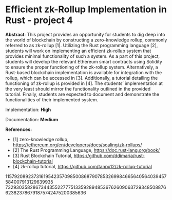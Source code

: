 # Efficient zk-Rollup Implementation in Rust - project 4
**Abstract**: This project provides an opportunity for students to dig deep into the world of blockchain by
constructing a zero-knowledge rollup, commonly referred to as zk-rollup [1]. Utilizing the Rust
programming language [2], students will work on implementing an efficient zk-rollup system that provides
minimal functionality of such a system. As a part of this project, students will develop the relevant
Ethereum smart contracts using Solidity to ensure the proper functioning of the zk-rollup system.
Alternatively, a Rust-based blockchain implementation is available for integration with the rollup, which
can be accessed in [3]. Additionally, a tutorial detailing the functioning of zk-rollup is provided in [4]. The
students’ implementation at the very least should mirror the functionality outlined in the provided tutorial.
Finally, students are expected to document and demonstrate the functionalities of their implemented
system.

Implementation: **High**

Documentation: **Medium**

**References:**
- [1] zero-knowledge rollup, https://ethereum.org/en/developers/docs/scaling/zk-rollups/
- [2] The Rust Programming Language, https://doc.rust-lang.org/book/
- [3] Rust Blockchain Tutorial, https://github.com/ddimaria/rust-blockchain-tutorial
- [4] zk-rollup tutorial, https://github.com/tanpx12/zk-rollup-tutorial


115792089237316195423570985008687907853269984665640564039457584007913129639935
73293035828673443552277751335928948536762609063729348508876623823786791875742475200385636
